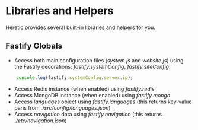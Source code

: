 # Libraries and Helpers

Heretic provides several built-in libraries and helpers for you.

## Fastify Globals

* Access both main configuration files (*system.js* and *website.js*) using the Fastify decorations: *fastify.systemConfig*, *fastify.siteConfig*:

```javascript
    console.log(fastify.systemConfig.server.ip);
```

* Access Redis instance (when enabled) using *fastify.redis*
* Access MongoDB instance (when enabled) using *fastify.mongo*
* Access *languages* object using *fastify.languages* (this returns key-value paris from *./src/config/languages.json*)
* Access *navigation* data using *fastify.navigation* (this returns *./etc/navigation.json*)